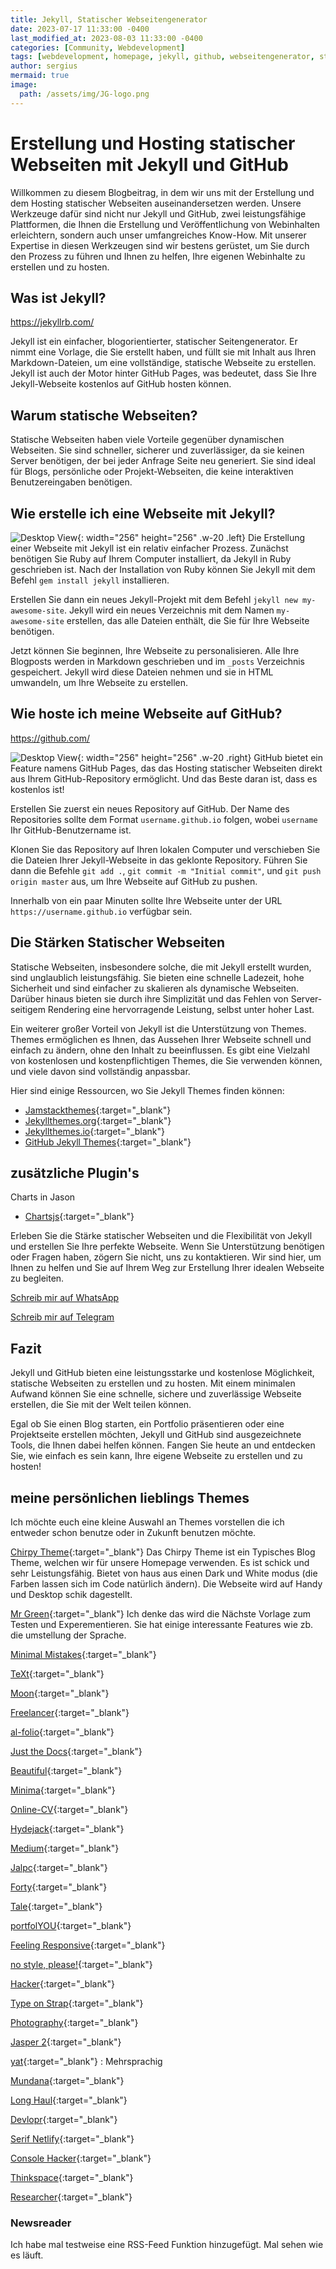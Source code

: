 ```yaml
---
title: Jekyll, Statischer Webseitengenerator
date: 2023-07-17 11:33:00 -0400 
last_modified_at: 2023-08-03 11:33:00 -0400
categories: [Community, Webdevelopment]
tags: [webdevelopment, homepage, jekyll, github, webseitengenerator, statische-webseite, Hosting]
author: sergius
mermaid: true
image:
  path: /assets/img/JG-logo.png
---
```

# Erstellung und Hosting statischer Webseiten mit Jekyll und GitHub

Willkommen zu diesem Blogbeitrag, in dem wir uns mit der Erstellung und dem Hosting statischer Webseiten auseinandersetzen werden. Unsere Werkzeuge dafür sind nicht nur Jekyll und GitHub, zwei leistungsfähige Plattformen, die Ihnen die Erstellung und Veröffentlichung von Webinhalten erleichtern, sondern auch unser umfangreiches Know-How. Mit unserer Expertise in diesen Werkzeugen sind wir bestens gerüstet, um Sie durch den Prozess zu führen und Ihnen zu helfen, Ihre eigenen Webinhalte zu erstellen und zu hosten.

## Was ist Jekyll?

<https://jekyllrb.com/>

Jekyll ist ein einfacher, blogorientierter, statischer Seitengenerator. Er nimmt eine Vorlage, die Sie erstellt haben, und füllt sie mit Inhalt aus Ihren Markdown-Dateien, um eine vollständige, statische Webseite zu erstellen. Jekyll ist auch der Motor hinter GitHub Pages, was bedeutet, dass Sie Ihre Jekyll-Webseite kostenlos auf GitHub hosten können.

## Warum statische Webseiten?

Statische Webseiten haben viele Vorteile gegenüber dynamischen Webseiten. Sie sind schneller, sicherer und zuverlässiger, da sie keinen Server benötigen, der bei jeder Anfrage Seite neu generiert. Sie sind ideal für Blogs, persönliche oder Projekt-Webseiten, die keine interaktiven Benutzereingaben benötigen.

## Wie erstelle ich eine Webseite mit Jekyll?

![Desktop View](/assets/img/Jekyll-logo.png){: width="256" height="256" .w-20 .left}
Die Erstellung einer Webseite mit Jekyll ist ein relativ einfacher Prozess. Zunächst benötigen Sie Ruby auf Ihrem Computer installiert, da Jekyll in Ruby geschrieben ist. Nach der Installation von Ruby können Sie Jekyll mit dem Befehl `gem install jekyll` installieren.

Erstellen Sie dann ein neues Jekyll-Projekt mit dem Befehl `jekyll new my-awesome-site`. Jekyll wird ein neues Verzeichnis mit dem Namen `my-awesome-site` erstellen, das alle Dateien enthält, die Sie für Ihre Webseite benötigen.

Jetzt können Sie beginnen, Ihre Webseite zu personalisieren. Alle Ihre Blogposts werden in Markdown geschrieben und im `_posts` Verzeichnis gespeichert. Jekyll wird diese Dateien nehmen und sie in HTML umwandeln, um Ihre Webseite zu erstellen.

## Wie hoste ich meine Webseite auf GitHub?

<https://github.com/>

![Desktop View](/assets/img/GitHub-Logo.png){: width="256" height="256" .w-20 .right}
GitHub bietet ein Feature namens GitHub Pages, das das Hosting statischer Webseiten direkt aus Ihrem GitHub-Repository ermöglicht. Und das Beste daran ist, dass es kostenlos ist!

Erstellen Sie zuerst ein neues Repository auf GitHub. Der Name des Repositories sollte dem Format `username.github.io` folgen, wobei `username` Ihr GitHub-Benutzername ist.

Klonen Sie das Repository auf Ihren lokalen Computer und verschieben Sie die Dateien Ihrer Jekyll-Webseite in das geklonte Repository. Führen Sie dann die Befehle `git add .`, `git commit -m "Initial commit"`, und `git push origin master` aus, um Ihre Webseite auf GitHub zu pushen.

Innerhalb von ein paar Minuten sollte Ihre Webseite unter der URL `https://username.github.io` verfügbar sein.

## Die Stärken Statischer Webseiten

Statische Webseiten, insbesondere solche, die mit Jekyll erstellt wurden, sind unglaublich leistungsfähig. Sie bieten eine schnelle Ladezeit, hohe Sicherheit und sind einfacher zu skalieren als dynamische Webseiten. Darüber hinaus bieten sie durch ihre Simplizität und das Fehlen von Server-seitigem Rendering eine hervorragende Leistung, selbst unter hoher Last.

Ein weiterer großer Vorteil von Jekyll ist die Unterstützung von Themes. Themes ermöglichen es Ihnen, das Aussehen Ihrer Webseite schnell und einfach zu ändern, ohne den Inhalt zu beeinflussen. Es gibt eine Vielzahl von kostenlosen und kostenpflichtigen Themes, die Sie verwenden können, und viele davon sind vollständig anpassbar.

Hier sind einige Ressourcen, wo Sie Jekyll Themes finden können:

- [Jamstackthemes](https://jamstackthemes.dev/ssg/jekyll/){:target="_blank"}
- [Jekyllthemes.org](http://jekyllthemes.org/){:target="_blank"}
- [Jekyllthemes.io](https://jekyllthemes.io/){:target="_blank"}
- [GitHub Jekyll Themes](https://github.com/topics/jekyll-theme){:target="_blank"}

## zusätzliche Plugin's

Charts in Jason

- [Chartsjs](https://www.chartjs.org/docs/latest/samples/other-charts/radar.html){:target="_blank"}

Erleben Sie die Stärke statischer Webseiten und die Flexibilität von Jekyll und erstellen Sie Ihre perfekte Webseite. Wenn Sie Unterstützung benötigen oder Fragen haben, zögern Sie nicht, uns zu kontaktieren. Wir sind hier, um Ihnen zu helfen und Sie auf Ihrem Weg zur Erstellung Ihrer idealen Webseite zu begleiten.

[Schreib mir auf WhatsApp](https://wa.me/595974276892)

[Schreib mir auf Telegram](tg://resolve?domain=@Sergius_M)

## Fazit

Jekyll und GitHub bieten eine leistungsstarke und kostenlose Möglichkeit, statische Webseiten zu erstellen und zu hosten. Mit einem minimalen Aufwand können Sie eine schnelle, sichere und zuverlässige Webseite erstellen, die Sie mit der Welt teilen können.

Egal ob Sie einen Blog starten, ein Portfolio präsentieren oder eine Projektseite erstellen möchten, Jekyll und GitHub sind ausgezeichnete Tools, die Ihnen dabei helfen können. Fangen Sie heute an und entdecken Sie, wie einfach es sein kann, Ihre eigene Webseite zu erstellen und zu hosten!

## meine persönlichen lieblings Themes

Ich möchte euch eine kleine Auswahl an Themes vorstellen die ich entweder schon benutze oder in Zukunft benutzen möchte.

[Chirpy Theme](<https://chirpy.cotes.page/>){:target="_blank"}
Das Chirpy Theme ist ein Typisches Blog Theme, welchen wir für unsere Homepage verwenden. Es ist schick und sehr Leistungsfähig. Bietet von haus aus einen Dark und White modus (die Farben lassen sich im Code natürlich ändern). Die Webseite wird auf Handy und Desktop schik dagestellt.

[Mr Green](<https://jekyll-theme-mrgreen-demo.mrgreensworkshop.com/>){:target="_blank"}
Ich denke das wird die Nächste Vorlage zum Testen und Experementieren. Sie hat einige interessante Features wie zb. die umstellung der Sprache.

[Minimal Mistakes](<https://mmistakes.github.io/so-simple-theme/>){:target="_blank"}

[TeXt](<https://kitian616.github.io/jekyll-TeXt-theme/>){:target="_blank"}

[Moon](<https://taylantatli.github.io/Moon/>){:target="_blank"}

[Freelancer](<https://jeromelachaud.com/freelancer-theme/>){:target="_blank"}

[al-folio](<https://github.com/alshedivat/al-folio>){:target="_blank"}

[Just the Docs](<https://just-the-docs.com/>){:target="_blank"}

[Beautiful](<https://beautifuljekyll.com/>){:target="_blank"}

[Minima](<https://jekyll.github.io/minima/>){:target="_blank"}

[Online-CV](<https://online-cv.webjeda.com/>){:target="_blank"}

[Hydejack](<https://hydejack.com/>){:target="_blank"}

[Medium](<https://wowthemesnet.github.io/mediumish-theme-jekyll/>){:target="_blank"}

[Jalpc](<https://jarrekk.github.io/Jalpc/>){:target="_blank"}

[Forty](<https://andrewbanchich.github.io/forty-jekyll-theme/>){:target="_blank"}

[Tale](<https://chesterhow.github.io/tale/>){:target="_blank"}

[portfolYOU](<https://youssefraafatnasry.github.io/portfolYOU/>){:target="_blank"}

[Feeling Responsive](<https://phlow.github.io/feeling-responsive/>){:target="_blank"}

[no style, please!](<https://riggraz.dev/no-style-please/>){:target="_blank"}

[Hacker](<https://pages-themes.github.io/hacker/>){:target="_blank"}

[Type on Strap](<https://sylhare.github.io/Type-on-Strap/>){:target="_blank"}

[Photography](<https://photography.rampatra.com/>){:target="_blank"}

[Jasper 2](<https://jekyllt.github.io/jasper2/>){:target="_blank"}

[yat](<https://jeffreytse.github.io/jekyll-theme-yat/>){:target="_blank"}
: Mehrsprachig

[Mundana](<https://wowthemesnet.github.io/mundana-theme-jekyll/>){:target="_blank"}

[Long Haul](<https://long-haul.netlify.app/>){:target="_blank"}

[Devlopr](<https://devlopr.netlify.app/#/>){:target="_blank"}

[Serif Netlify](<https://jekyll-serif.netlify.app/>){:target="_blank"}

[Console Hacker](<https://b2a3e8.github.io/jekyll-theme-console-demo-hacker/>){:target="_blank"}

[Thinkspace](<https://heiswayi.github.io/thinkspace/>){:target="_blank"}

[Researcher](<https://ankitsultana.com/researcher/>){:target="_blank"}

### Newsreader

Ich habe mal testweise eine RSS-Feed Funktion hinzugefügt. Mal sehen wie es läuft.
